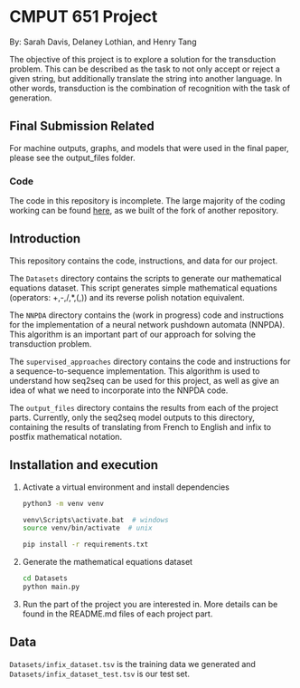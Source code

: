 # CMPUT 651 Project
By: Sarah Davis, Delaney Lothian, and Henry Tang

The objective of this project is to explore a solution for the transduction problem.
This can be described as the task to not only accept or reject a given string, but additionally translate the string into another language.
In other words, transduction is the combination of recognition with the task of generation.

## Final Submission Related
For machine outputs, graphs, and models that were used in the final paper, please see the output_files folder.

### Code
The code in this repository is incomplete. The large majority of the coding working can be found [here](https://github.com/Hk-tang/marnns), as we built of the fork of another repository.

## Introduction

This repository contains the code, instructions, and data for our project.

The `Datasets` directory contains the scripts to generate our mathematical equations dataset.
This script generates simple mathematical equations (operators: +,-,/,*,(,)) and its reverse polish notation equivalent.

The `NNPDA` directory contains the (work in progress) code and instructions for the implementation of a neural network pushdown automata (NNPDA).
This algorithm is an important part of our approach for solving the transduction problem.

The `supervised_approaches` directory contains the code and instructions for a sequence-to-sequence implementation.
This algorithm is used to understand how seq2seq can be used for this project, as well as give an idea of what we need to incorporate into the NNPDA code.

The `output_files` directory contains the results from each of the project parts.
Currently, only the seq2seq model outputs to this directory, containing the results of translating from French to English and infix to postfix mathematical notation.

## Installation and execution

1. Activate a virtual environment and install dependencies 
	```bash
    python3 -m venv venv
 
    venv\Scripts\activate.bat  # windows
    source venv/bin/activate  # unix
 
    pip install -r requirements.txt
	```
 
2. Generate the mathematical equations dataset
   ```bash
   cd Datasets
   python main.py
   ```
 
3. Run the part of the project you are interested in.
    More details can be found in the README.md files of each project part.

 ## Data
 
 `Datasets/infix_dataset.tsv` is the training data we generated and `Datasets/infix_dataset_test.tsv` is our test set.
